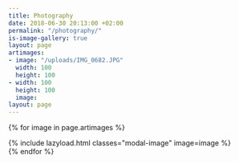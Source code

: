 ```yaml
---
title: Photography
date: 2018-06-30 20:13:00 +02:00
permalink: "/photography/"
is-image-gallery: true
layout: page
artimages:
- image: "/uploads/IMG_0682.JPG"
  width: 100
  height: 100
- width: 100
  height: 100
  image: 
layout: page
---
```


{% for image in page.artimages %}
<div class="col-4">
{% include lazyload.html classes="modal-image" image=image %}
</div>
{% endfor %}
